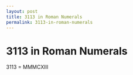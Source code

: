 ```yaml
---
layout: post
title: 3113 in Roman Numerals
permalink: 3113-in-roman-numerals
---
```


# 3113 in Roman Numerals

3113 = MMMCXIII
